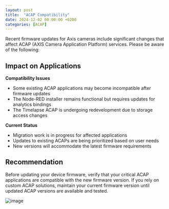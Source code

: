 ```yaml
---
layout: post
title:  "ACAP Compatibility"
date: 2024-12-02 00:00:00 +0200
categories: [ACAP]
---
```

Recent firmware updates for Axis cameras include significant changes that affect ACAP (AXIS Camera Application Platform) services. Please be aware of the following:

## Impact on Applications

**Compatibility Issues**
- Some existing ACAP applications may become incompatible after firmware updates
- The Node-RED installer remains functional but requires updates for analytics bindings
- The Timelapse ACAP is undergoing redevelopment due to storage access changes

**Current Status**
- Migration work is in progress for affected applications
- Updates to existing ACAPs are being prioritized based on user needs
- New versions will accommodate the latest firmware requirements

## Recommendation
Before updating your device firmware, verify that your critical ACAP applications are compatible with the new firmware version. If you rely on custom ACAP solutions, maintain your current firmware version until updated ACAP versions are available and tested.

![image](https://api.aintegration.team/image/ppe)
